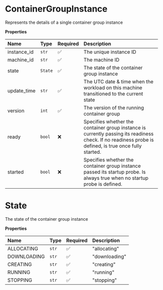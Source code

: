 # ContainerGroupInstance

Represents the details of a single container group instance

**Properties**

| Name        | Type    | Required | Description                                                                                                                                            |
| :---------- | :------ | :------- | :----------------------------------------------------------------------------------------------------------------------------------------------------- |
| instance_id | `str`   | ✅       | The unique instance ID                                                                                                                                 |
| machine_id  | `str`   | ✅       | The machine ID                                                                                                                                         |
| state       | `State` | ✅       | The state of the container group instance                                                                                                              |
| update_time | `str`   | ✅       | The UTC date & time when the workload on this machine transitioned to the current state                                                                |
| version     | `int`   | ✅       | The version of the running container group                                                                                                             |
| ready       | `bool`  | ❌       | Specifies whether the container group instance is currently passing its readiness check. If no readiness probe is defined, is true once fully started. |
| started     | `bool`  | ❌       | Specifies whether the container group instance passed its startup probe. Is always true when no startup probe is defined.                              |

# State

The state of the container group instance

**Properties**

| Name        | Type  | Required | Description   |
| :---------- | :---- | :------- | :------------ |
| ALLOCATING  | `str` | ✅       | "allocating"  |
| DOWNLOADING | `str` | ✅       | "downloading" |
| CREATING    | `str` | ✅       | "creating"    |
| RUNNING     | `str` | ✅       | "running"     |
| STOPPING    | `str` | ✅       | "stopping"    |
